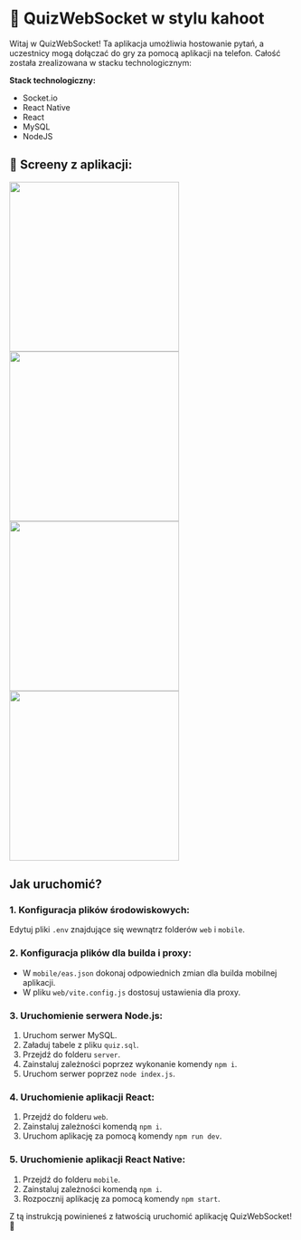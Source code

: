 # 🎯 QuizWebSocket w stylu kahoot

Witaj w QuizWebSocket! Ta aplikacja umożliwia hostowanie pytań, a uczestnicy mogą dołączać do gry za pomocą aplikacji na telefon. Całość została zrealizowana w stacku technologicznym:

**Stack technologiczny:**
- Socket.io
- React Native
- React
- MySQL
- NodeJS

## 📱 Screeny z aplikacji:

<img src="https://i.imgur.com/oJKyMfm.png" height="300" />
<img src="https://i.imgur.com/BtgDGaJ.png" height="300" />
<img src="https://i.imgur.com/QrOyPsS.jpg" height="300" />
<img src="https://i.imgur.com/2gwPz3o.jpg" height="300" />

## Jak uruchomić?

### 1. Konfiguracja plików środowiskowych:
Edytuj pliki `.env` znajdujące się wewnątrz folderów `web` i `mobile`.

### 2. Konfiguracja plików dla builda i proxy:
- W `mobile/eas.json` dokonaj odpowiednich zmian dla builda mobilnej aplikacji.
- W pliku `web/vite.config.js` dostosuj ustawienia dla proxy.

### 3. Uruchomienie serwera Node.js:
1. Uruchom serwer MySQL.
2. Załaduj tabele z pliku `quiz.sql`.
3. Przejdź do folderu `server`.
4. Zainstaluj zależności poprzez wykonanie komendy `npm i`.
5. Uruchom serwer poprzez `node index.js`.

### 4. Uruchomienie aplikacji React:
1. Przejdź do folderu `web`.
2. Zainstaluj zależności komendą `npm i`.
3. Uruchom aplikację za pomocą komendy `npm run dev`.

### 5. Uruchomienie aplikacji React Native:
1. Przejdź do folderu `mobile`.
2. Zainstaluj zależności komendą `npm i`.
3. Rozpocznij aplikację za pomocą komendy `npm start`.

Z tą instrukcją powinieneś z łatwością uruchomić aplikację QuizWebSocket! 🚀

